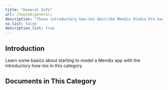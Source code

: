 ```yaml
---
title: "General Info"
url: /howto8/general/
description: "These introductory how-tos describe Mendix Studio Pro basics and best practices."
no_list: false
description_list: true 
---
```


## Introduction

Learn some basics about starting to model a Mendix app with the introductory how-tos in this category.

## Documents in This Category
